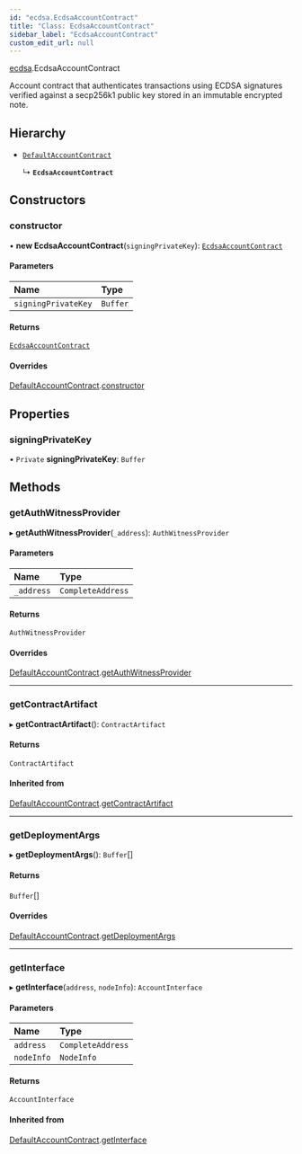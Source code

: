 ```yaml
---
id: "ecdsa.EcdsaAccountContract"
title: "Class: EcdsaAccountContract"
sidebar_label: "EcdsaAccountContract"
custom_edit_url: null
---
```


[ecdsa](../modules/ecdsa.md).EcdsaAccountContract

Account contract that authenticates transactions using ECDSA signatures
verified against a secp256k1 public key stored in an immutable encrypted note.

## Hierarchy

- [`DefaultAccountContract`](defaults.DefaultAccountContract.md)

  ↳ **`EcdsaAccountContract`**

## Constructors

### constructor

• **new EcdsaAccountContract**(`signingPrivateKey`): [`EcdsaAccountContract`](ecdsa.EcdsaAccountContract.md)

#### Parameters

| Name | Type |
| :------ | :------ |
| `signingPrivateKey` | `Buffer` |

#### Returns

[`EcdsaAccountContract`](ecdsa.EcdsaAccountContract.md)

#### Overrides

[DefaultAccountContract](defaults.DefaultAccountContract.md).[constructor](defaults.DefaultAccountContract.md#constructor)

## Properties

### signingPrivateKey

• `Private` **signingPrivateKey**: `Buffer`

## Methods

### getAuthWitnessProvider

▸ **getAuthWitnessProvider**(`_address`): `AuthWitnessProvider`

#### Parameters

| Name | Type |
| :------ | :------ |
| `_address` | `CompleteAddress` |

#### Returns

`AuthWitnessProvider`

#### Overrides

[DefaultAccountContract](defaults.DefaultAccountContract.md).[getAuthWitnessProvider](defaults.DefaultAccountContract.md#getauthwitnessprovider)

___

### getContractArtifact

▸ **getContractArtifact**(): `ContractArtifact`

#### Returns

`ContractArtifact`

#### Inherited from

[DefaultAccountContract](defaults.DefaultAccountContract.md).[getContractArtifact](defaults.DefaultAccountContract.md#getcontractartifact)

___

### getDeploymentArgs

▸ **getDeploymentArgs**(): `Buffer`[]

#### Returns

`Buffer`[]

#### Overrides

[DefaultAccountContract](defaults.DefaultAccountContract.md).[getDeploymentArgs](defaults.DefaultAccountContract.md#getdeploymentargs)

___

### getInterface

▸ **getInterface**(`address`, `nodeInfo`): `AccountInterface`

#### Parameters

| Name | Type |
| :------ | :------ |
| `address` | `CompleteAddress` |
| `nodeInfo` | `NodeInfo` |

#### Returns

`AccountInterface`

#### Inherited from

[DefaultAccountContract](defaults.DefaultAccountContract.md).[getInterface](defaults.DefaultAccountContract.md#getinterface)
